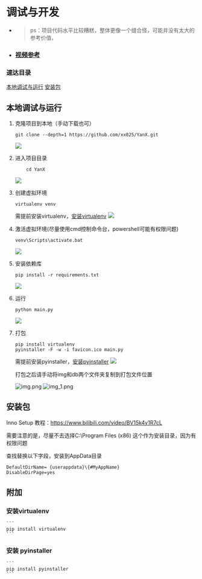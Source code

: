 # 调试与开发

- >ps：项目代码水平比较糟糕，整体更像一个缝合怪，可能并没有太大的参考价值，

- ### [视频参考](https://www.bilibili.com/video/BV1Ce4y1Z7Nq)
### 速达目录

[本地调试与运行](#本地调试与运行)
[安装包](#安装包)

## 本地调试与运行

1. 克隆项目到本地（手动下载也可）

    ```
    git clone --depth=1 https://github.com/xx025/YanX.git
    ```
    ![](img/2022-09-05_20-09-08-克隆.png)

2. 进入项目目录
    ```text
        cd YanX
    ```
    ![](img/2022-09-05_20-10-57-目录.png)

3. 创建虚拟环境

    ```text
    virtualenv venv
    ```
    需提前安装virtualenv，[安装virtualenv](#安装virtualenv)
    ![](img/2022-09-05_20-11-33-创建.png)

4. 激活虚拟环境(尽量使用cmd控制命令台，powershell可能有权限问题)

    ```
    venv\Scripts\activate.bat
    ```
    ![](img/2022-09-05_20-12-10-激活.png)


5. 安装依赖库

    ```
    pip install -r requirements.txt
    ```
    ![](img/2022-09-05_20-12-36-依赖.png)

6. 运行

    ```
    python main.py
    ```
    ![](img/2022-09-05_20-17-00-运行.png)

7. 打包

    ```
    pip install virtualenv
    pyinstaller -F -w -i favicon.ico main.py
    ```
    需提前安装pyinstaller，[安装pyinstaller](#安装pyinstaller)
    ![](img/2022-09-05_20-19-14-打包.png)

    打包之后请手动将img和db两个文件夹复制到打包文件位置

    ![img.png](img/复制.png)
    ![img_1.png](img/目录.png)


## 安装包


Inno Setup 教程：https://www.bilibili.com/video/BV15k4y1R7cL

需要注意的是，尽量不去选择C:\Program Files (x86) 这个作为安装目录，因为有权限问题


查找替换以下字段，安装到AppData目录
```text
DefaultDirName=	{userappdata}\{#MyAppName}
DisableDirPage=yes
```

[//]: # (## 自解压)

[//]: # ()
[//]: # (&#40;已弃用压缩软件自解压（原因是各种报毒），建议使用Inno Setup 制作安装包&#41;)


[//]: # (参考资料：[自解压命令: shortcut WinRAR]&#40;https://documentation.help/WinRAR-zh/HELPSFXShortcut.htm&#41;)

[//]: # ()
[//]: # (如果用Pyinstaller打包成一个可执行文件，那么运行这个文件会有一个解压资源的过程，导致程序启动非常慢;但如果不打包成一个文件似乎又显得十分丑陋；)

[//]: # ()
[//]: # (好在可用使用压缩软件（Win RAR）创建自解压文件，外表上看，自解压文件仍然是一个可执行文件，他甚至可用引导用户选择自己的安装目录等奇妙的功能；)

[//]: # ()
[//]: # (通过自解压，让这个demo显得更“正式”一点，更类似于一个成熟的带安装器的软件。)

[//]: # ()
[//]: # (### 1. -D 参数打包)

[//]: # ()
[//]: # (   ```)

[//]: # (   pyinstaller -D -w -i favicon.ico main.py --add-data "favicon.ico;.\\"  --add-data ".\\db\\*;.\\db")

[//]: # (   ```)

[//]: # ()
[//]: # (### 2. 通过RAR 压缩成一个压缩包)

[//]: # ()
[//]: # (#### 1. 在此之前，先改变文件夹名字；)

[//]: # ()
[//]: # (   pyinstaller 默认生成的文件夹为dist\main)

[//]: # (   我将main文件夹名字改为 YanX，在后面自解压后YanX\就是软件的目录)

[//]: # (   )
[//]: # (   ![]&#40;img/2022-09-06_21-14-25-自解压-改名.png&#41;)

[//]: # (   )
[//]: # (#### 2. 压缩文件)

[//]: # (   )
[//]: # (   ![]&#40;img/2022-09-06_21-16-15-自解压-压缩.png&#41;)

[//]: # (   ![]&#40;img/2022-09-06_21-17-54-自解压-压缩完成.png&#41;)

[//]: # (   )
[//]: # (#### 3. 创建自解压文件)

[//]: # (   )
[//]: # (   首先再用RAR打开压缩包，选择自解压格式)

[//]: # (   ![]&#40;img/2022-09-06_21-21-46-自解压-打开.png&#41;)

[//]: # (      )
[//]: # (   选择第一个 Default.SFX)

[//]: # (   ![]&#40;img/2022-09-06_21-25-31-自解压-默认模板.png&#41;)

[//]: # ()
[//]: # (#### 4. 自解压高级先选)

[//]: # (      )
[//]: # (1. 常规)

[//]: # ()
[//]: # (   解压路径输入：`%APPDATA% `,选择绝对路径。这是一个环境变量，代表路径 `C:\Users\用户名\AppData\Roaming\`这个路径，)

[//]: # ()
[//]: # (   也可以选其他的，需要注意的是有些路径涉及权限问题，其他路径参考：[环境变量]&#40;https://baike.baidu.com/item/%E7%8E%AF%E5%A2%83%E5%8F%98%E9%87%8F&#41;)

[//]: # ()
[//]: # (   ![]&#40;img/2022-09-06_21-28-50-自解压-常规.png&#41;)

[//]: # ()
[//]: # (2. 模式)

[//]: # ()
[//]: # (   1. 全部显示：运行自解压文件，会显示对话框，用户可用选择解压路径（建议）)

[//]: # (   2. 隐藏启动对话框：运行自解压文件，解压到指定目录，但用户不能操作)

[//]: # (   3. 全部隐藏：运行自解压文件后台解压，用户无感知)

[//]: # ()
[//]: # (   ![]&#40;img/2022-09-06_21-42-19-自解压-模式.png&#41;)

[//]: # ()
[//]: # (3. 高级)

[//]: # ()
[//]: # (   点击添加快捷方式，添加一个快捷方式到桌面)

[//]: # ()
[//]: # (   ![]&#40;img/2022-09-06_21-46-28-自解压-快捷方式.png&#41;)

[//]: # (   )
[//]: # (   自解压文件解压后的文件夹，是`YanX\`,源文件名则是`YanX\main.exe`,快捷方式图标位于复制的静态文件文件夹`YanX\img\`下)

[//]: # (   )
[//]: # (   这两个路径你也可以填绝对路径，但是用户选择解压路径后，就绝对路径没那么好用了)

[//]: # ()
[//]: # (   ![]&#40;img/2022-09-06_21-49-24-自解压-快捷方式-路径.png&#41;)

[//]: # ()
[//]: # (4. 更新)

[//]: # ()
[//]: # (   用户大致不会想知道你，解压的细节，所以就不用询问，做覆盖替换就好了)

[//]: # ()
[//]: # (   ![]&#40;img/2022-09-06_21-55-16-自解压-更新.png&#41;)

[//]: # ()
[//]: # (5. 确定)

[//]: # ()
[//]: # (   最后选择确定就好了)

[//]: # ()
[//]: # (   ![]&#40;img/2022-09-06_21-49-24-自解压-确定.png&#41;)

[//]: # (   )
[//]: # (   然后就能看到，与压缩文件同目录的自解压格式文件了)

[//]: # (   )
[//]: # (   ![]&#40;img/2022-09-06_21-59-47-自解压-完成.png&#41;)

[//]: # ()
[//]: # (   )
[//]: # ()
[//]: # ()
[//]: # (      )
[//]: # (   )
[//]: # (      )
[//]: # (   )
[//]: # ()

## 附加

### 安装virtualenv

    ```
    pip install virtualenv
    ```

### 安装 pyinstaller

    ```
    pip install pyinstaller
    ```
